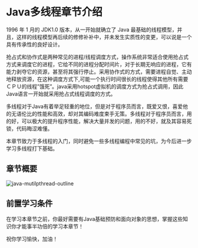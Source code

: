 # Java多线程章节介绍

1996 年 1 月的 JDK1.0 版本，从一开始就确立了 Java 最基础的线程模型，并且，这样的线程模型再后续的修修补补中，并未发生实质性的变更，可以说是一个具有传承性的良好设计。

抢占式和协作式是两种常见的进程/线程调度方式，操作系统非常适合使用抢占式方式来调度它的进程，它给不同的进程分配时间片，对于长期无响应的进程，它有能力剥夺它的资源，甚至将其强行停止。采用协作式的方式，需要进程自觉、主动地释放资源，在这种调度方式下,可能一个执行时间很长的线程使得其他所有需要ＣＰＵ的线程”饿死”。java采用hotspot虚拟机的调度方式为抢占式调用，因此Java语言一开始就采用抢占式线程调度的方式。

多线程对于Java有着举足轻重的地位，但是对于程序员而言，既爱又恨，喜爱他的无语伦比的性能和高效，却对其编码难度束手无策。多线程对于程序员而言，用的好，可以极大的提升程序性能，解决大量并发的问题，用的不好，就及其容易死锁，代码晦涩难懂。

本章节致力于多线程的入门，同时避免一些多线程编程中常见的坑，为今后进一步学习多线程打下基础。

## 章节概要

![java-mutilpthread-outline](https://tva1.sinaimg.cn/large/008eGmZEgy1gno3hzvldbj318q0u013w.jpg)

## 前置学习条件

在学习本章节之前，你最好需要有Java基础预防和面向对象的思想，掌握这些知识你才能事半功倍的学习本章节！

祝你学习愉快，加油！
